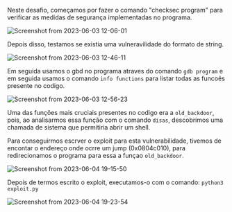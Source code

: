 Neste desafio, começamos por fazer o comando "checksec program" para verificar as medidas de segurança implementadas no programa.

![Screenshot from 2023-06-03 12-06-01](https://github.com/DCC-FCUP-SP/sp2223-t01g06/assets/124071367/ada593c9-be72-4458-99ed-8d5d9ad43a82)

Depois disso, testamos se existia uma vulneravilidade do formato de string.

![Screenshot from 2023-06-03 12-46-11](https://github.com/DCC-FCUP-SP/sp2223-t01g06/assets/124071367/5c5066d5-651f-4dba-9ae8-d97597a3e54b)

Em seguida usamos o gbd no programa atraves do comando ``` gdb program ```  e em seguida usamos o comando ``` info functions ``` para listar todas as funcoẽs presente no codigo.

![Screenshot from 2023-06-03 12-56-23](https://github.com/DCC-FCUP-SP/sp2223-t01g06/assets/124071367/aa844ca5-3088-4066-ab52-81b315e313a5)

Uma das funções mais cruciais presentes no codigo era a ```old_backdoor```, pois, ao analisarmos essa função com o comando ```disas```, descobrimos uma chamada de sistema que permitiria abrir um shell.

Para conseguirmos escrver o exploit para esta vulnerabilidade, tivemos de encontar o endereço onde ocrre um jump (0x0804c010), para redirecionamos o programa para essa a funçao ```old_backdoor```.

![Screenshot from 2023-06-04 19-15-50](https://github.com/DCC-FCUP-SP/sp2223-t01g06/assets/124071367/1c08e631-10ac-400b-880d-b7e31a7c9ae2)

Depois de termos escrito o exploit, executamos-o com o comando:
               ```python3 exploit.py```

![Screenshot from 2023-06-04 19-23-54](https://github.com/DCC-FCUP-SP/sp2223-t01g06/assets/124071367/2d9addd1-1293-4ab0-be94-81da42302467)
